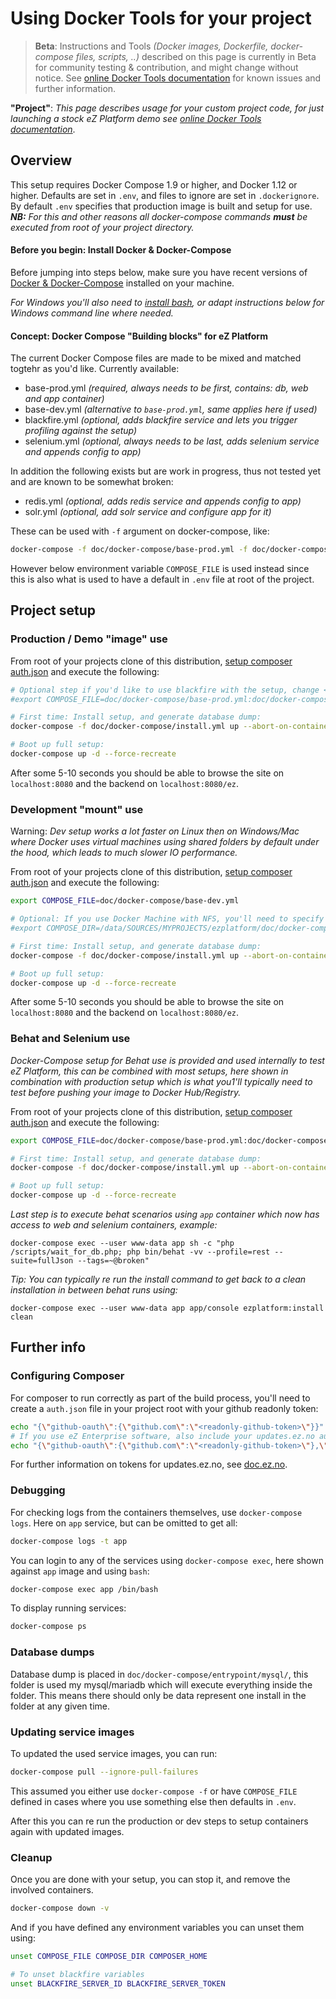 # Using Docker Tools for your project

> **Beta**: Instructions and Tools *(Docker images, Dockerfile, docker-compose files, scripts, ..)* described on this page
 is currently in Beta for community testing & contribution, and might change without notice.
 See [online Docker Tools documentation](https://doc.ez.no/display/DEVELOPER/Docker+Tools) for known issues and further information.


**"Project"**: *This page describes usage for your custom project code, for just launching a stock eZ Platform demo see [online Docker Tools documentation](https://doc.ez.no/display/DEVELOPER/Docker+Tools)*.


## Overview

This setup requires Docker Compose 1.9 or higher, and Docker 1.12 or higher. Defaults are set in `.env`, and
files to ignore are set in `.dockerignore`. By default `.env` specifies that production image is built and setup for use.
_**NB:** For this and other reasons all docker-compose commands **must** be executed from root of your project directory._

#### Before you begin: Install Docker & Docker-Compose

Before jumping into steps below, make sure you have recent versions of [Docker & Docker-Compose](https://www.docker.com/)
installed on your machine.

*For Windows you'll also need to [install bash](https://msdn.microsoft.com/en-us/commandline/wsl/about), or adapt instructions below for Windows command line where needed.*


#### Concept: Docker Compose "Building blocks" for eZ Platform

The current Docker Compose files are made to be mixed and matched togtehr as you'd like. Currently available:
- base-prod.yml _(required, always needs to be first, contains: db, web and app container)_
- base-dev.yml _(alternative to `base-prod.yml`, same applies here if used)_
- blackfire.yml _(optional, adds blackfire service and lets you trigger profiling against the setup)_
- selenium.yml _(optional, always needs to be last, adds selenium service and appends config to app)_

In addition the following exists but are work in progress, thus not tested yet and are known to be somewhat broken:
- redis.yml _(optional, adds redis service and appends config to app)_
- solr.yml _(optional, add solr service and configure app for it)_


These can be used with `-f` argument on docker-compose, like:
```bash
docker-compose -f doc/docker-compose/base-prod.yml -f doc/docker-compose/redis.yml up -d --force-recreate
```

However below environment variable `COMPOSE_FILE` is used instead since this is also what is used to have a default in
`.env` file at root of the project.


## Project setup

### Production / Demo "image" use

From root of your projects clone of this distribution, [setup composer auth.json](#composer) and execute the following:
```sh
# Optional step if you'd like to use blackfire with the setup, change <id> and <token> with your own values
#export COMPOSE_FILE=doc/docker-compose/base-prod.yml:doc/docker-compose/blackfire.yml BLACKFIRE_SERVER_ID=<id> BLACKFIRE_SERVER_TOKEN=<token>

# First time: Install setup, and generate database dump:
docker-compose -f doc/docker-compose/install.yml up --abort-on-container-exit

# Boot up full setup:
docker-compose up -d --force-recreate
```

After some 5-10 seconds you should be able to browse the site on `localhost:8080` and the backend on `localhost:8080/ez`.

### Development "mount" use


Warning: *Dev setup works a lot faster on Linux then on Windows/Mac where Docker uses virtual machines using shared folders
by default under the hood, which leads to much slower IO performance.*

From root of your projects clone of this distribution, [setup composer auth.json](#composer) and execute the following:
```sh
export COMPOSE_FILE=doc/docker-compose/base-dev.yml

# Optional: If you use Docker Machine with NFS, you'll need to specify where project is, & give composer a valid directory.
#export COMPOSE_DIR=/data/SOURCES/MYPROJECTS/ezplatform/doc/docker-compose COMPOSER_HOME=/tmp

# First time: Install setup, and generate database dump:
docker-compose -f doc/docker-compose/install.yml up --abort-on-container-exit

# Boot up full setup:
docker-compose up -d --force-recreate
```


After some 5-10 seconds you should be able to browse the site on `localhost:8080` and the backend on `localhost:8080/ez`.


### Behat and Selenium use

*Docker-Compose setup for Behat use is provided and used internally to test eZ Platform, this can be combined with most
setups, here shown in combination with production setup which is what you1'll typically need to test before pushing your
image to Docker Hub/Registry.*

From root of your projects clone of this distribution, [setup composer auth.json](#composer) and execute the following:
```sh
export COMPOSE_FILE=doc/docker-compose/base-prod.yml:doc/docker-compose/selenium.yml

# First time: Install setup, and generate database dump:
docker-compose -f doc/docker-compose/install.yml up --abort-on-container-exit

# Boot up full setup:
docker-compose up -d --force-recreate
```

*Last step is to execute behat scenarios using `app` container which now has access to web and selenium containers, example:*
```
docker-compose exec --user www-data app sh -c "php /scripts/wait_for_db.php; php bin/behat -vv --profile=rest --suite=fullJson --tags=~@broken"
```


*Tip: You can typically re run the install command to get back to a clean installation in between behat runs using:*
```
docker-compose exec --user www-data app app/console ezplatform:install clean
```

## Further info

### <a name="composer"></a>Configuring Composer

For composer to run correctly as part of the build process, you'll need to create a `auth.json` file in your project root with your github readonly token:

```sh
echo "{\"github-oauth\":{\"github.com\":\"<readonly-github-token>\"}}" > auth.json
# If you use eZ Enterprise software, also include your updates.ez.no auth token
echo "{\"github-oauth\":{\"github.com\":\"<readonly-github-token>\"},\"http-basic\":{\"updates.ez.no\": {\"username\":\"<installation-key>\",\"password\":\"<token-pasword>\",}}}" > auth.json
```

For further information on tokens for updates.ez.no, see [doc.ez.no](https://doc.ez.no/display/DEVELOPER/Using+Composer).



### Debugging

For checking logs from the containers themselves, use `docker-compose logs`. Here on `app` service, but can be omitted to get all:
```sh
docker-compose logs -t app
```


You can login to any of the services using `docker-compose exec`, here shown against `app` image and using `bash`:
```sh
docker-compose exec app /bin/bash
```

To display running services:
```sh
docker-compose ps
```

### Database dumps

Database dump is placed in `doc/docker-compose/entrypoint/mysql/`, this folder is used my mysql/mariadb which will execute
everything inside the folder. This means there should only be data represent one install in the folder at any given time.



### Updating service images

To updated the used service images, you can run:
```sh
docker-compose pull --ignore-pull-failures
```

This assumed you either use `docker-compose -f` or have `COMPOSE_FILE` defined in cases where you use something else
then defaults in `.env`.

After this you can re run the production or dev steps to setup containers again with updated images.

### Cleanup

Once you are done with your setup, you can stop it, and remove the involved containers.
```sh
docker-compose down -v
```

And if you have defined any environment variables you can unset them using:
```sh
unset COMPOSE_FILE COMPOSE_DIR COMPOSER_HOME

# To unset blackfire variables
unset BLACKFIRE_SERVER_ID BLACKFIRE_SERVER_TOKEN
```
